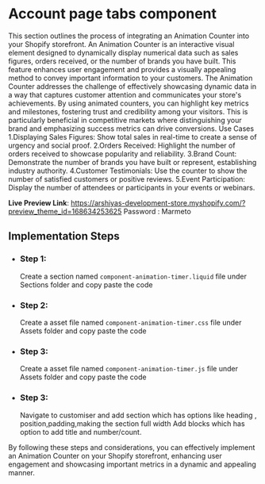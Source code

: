 
# Account page tabs component

This section outlines the process of integrating an Animation Counter into your Shopify storefront. An Animation Counter is an interactive visual element designed to dynamically display numerical data such as sales figures, orders received, or the number of brands you have built. This feature enhances user engagement and provides a visually appealing method to convey important information to your customers.
The Animation Counter addresses the challenge of effectively showcasing dynamic data in a way that captures customer attention and communicates your store's achievements. By using animated counters, you can highlight key metrics and milestones, fostering trust and credibility among your visitors. This is particularly beneficial in competitive markets where distinguishing your brand and emphasizing success metrics can drive conversions.
Use Cases
1.Displaying Sales Figures: Show total sales in real-time to create a sense of urgency and social proof.
2.Orders Received: Highlight the number of orders received to showcase popularity and reliability.
3.Brand Count: Demonstrate the number of brands you have built or represent, establishing industry authority.
4.Customer Testimonials: Use the counter to show the number of satisfied customers or positive reviews.
5.Event Participation: Display the number of attendees or participants in your events or webinars.

**Live Preview Link**: https://arshiyas-development-store.myshopify.com/?preview_theme_id=168634253625
Password : Marmeto

## Implementation Steps

 - ### Step 1: 
   Create a section named `component-animation-timer.liquid` file under Sections folder and copy paste the code
   
 - ### Step 2:
    Create a asset file named `component-animation-timer.css` file under Assets folder and copy paste the code

 - ### Step 3:
    Create a asset file named `component-animation-timer.js` file under Assets folder and copy paste the code

 - ### Step 3:
    Navigate to customiser and add section which has options like heading , position,padding,making the section full width
    Add blocks which has option to add title and number/count.
	
By following these steps and considerations, you can effectively implement an Animation Counter on your Shopify storefront, enhancing user engagement and showcasing important metrics in a dynamic and appealing manner.
